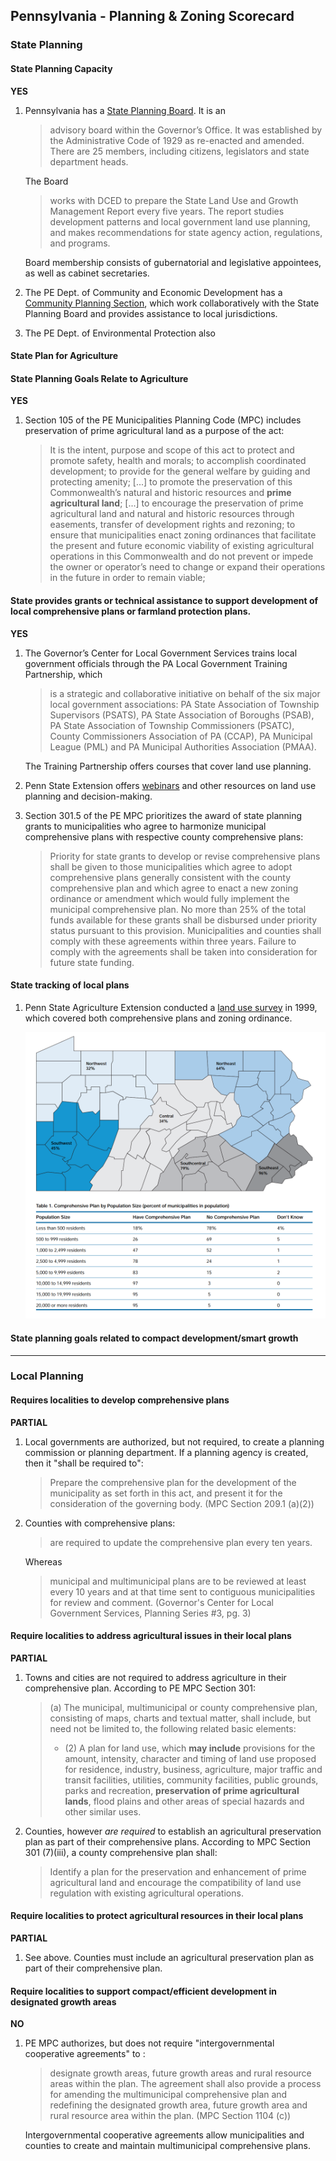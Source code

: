 ## Pennsylvania - Planning & Zoning Scorecard

### State Planning

#### State Planning Capacity

**YES**

1.  Pennsylvania has a [State Planning Board](http://dced.pa.gov/local-government/boards-committees/state-planning-board/). It is an
    > advisory board within the Governor’s Office. It was established by the Administrative Code of 1929 as re-enacted and amended. There are 25 members, including citizens, legislators and state department heads.

    The Board

    > works with DCED to prepare the State Land Use and Growth Management Report every five years. The report studies development patterns and local government land use planning, and makes recommendations for state agency action, regulations, and programs.

    Board membership consists of gubernatorial and legislative appointees, as well as cabinet secretaries.

2.  The PE Dept. of Community and Economic Development has a [Community Planning Section](http://dced.pa.gov/housing-and-development/community-planning/), which work collaboratively with the State Planning Board and provides assistance to local jurisdictions.
3. The PE Dept. of Environmental Protection also

####  State Plan for Agriculture

#### State Planning Goals Relate to Agriculture

**YES**

1.  Section 105 of the PE Municipalities Planning Code (MPC) includes preservation of prime agricultural land as a purpose of the act:

    >   It is the intent, purpose and scope of this act to protect and promote safety, health and morals; to accomplish coordinated development; to provide for the general welfare by guiding and protecting amenity;
    [...]
    to promote the preservation of this Commonwealth’s natural and historic resources and **prime agricultural land**;
    [...]
    to encourage the preservation of prime agricultural land and natural and historic resources through easements, transfer of development rights and rezoning; to ensure that municipalities enact zoning ordinances that facilitate the present and future economic viability of existing agricultural operations in this Commonwealth and do not prevent or impede the owner or operator’s need to change or expand their operations in the future in order to remain viable;

#### State provides grants or technical assistance to support development of local comprehensive plans or farmland protection plans.

**YES**

1.  The Governor’s Center for Local Government Services trains local government officials through the PA Local Government Training Partnership, which
    >is a strategic and collaborative initiative on behalf of the six major local government associations: PA State Association of Township Supervisors (PSATS), PA State Association of Boroughs (PSAB), PA State Association of Township Commissioners (PSATC), County Commissioners Association of PA (CCAP), PA Municipal League (PML) and PA Municipal Authorities Association (PMAA).

    The Training Partnership offers courses that cover land use planning.

2.  Penn State Extension offers [webinars](http://extension.psu.edu/community/ecd/courses/land-use-planning) and other resources on land use planning and decision-making.
3. Section 301.5 of the PE MPC prioritizes the award of state planning grants to municipalities who agree to harmonize municipal comprehensive plans with respective county comprehensive plans:

    >Priority for state grants to develop or revise comprehensive plans shall be given to those municipalities which agree to adopt comprehensive plans generally consistent with the county comprehensive plan and which agree to enact a new zoning ordinance or amendment which would fully implement the municipal comprehensive plan. No more than 25% of the total funds available for these grants shall be disbursed under priority status pursuant to this provision. Municipalities and counties shall comply with these agreements within three years. Failure to comply with the agreements shall be taken into consideration for future state funding.


#### State tracking of local plans

1.  Penn State Agriculture Extension conducted a [land use survey](http://extension.psu.edu/publications/ua350) in 1999, which covered both comprehensive plans and zoning ordinance.

    ![](assets/PE-bbad8.png)

#### State planning goals related to compact development/smart growth



---

### Local Planning

#### Requires localities to develop comprehensive plans

**PARTIAL**

1.  Local governments are authorized, but not required, to create a planning commission or planning department. If a planning agency is created, then it "shall be required to":

    >Prepare the comprehensive plan for the development of the municipality as set forth in this act, and present it for the consideration of the governing body. (MPC Section 209.1 (a)(2))

2.  Counties with comprehensive plans:
    >are required to update the comprehensive plan every ten years.

    Whereas
    >municipal and multimunicipal plans are to be reviewed at least every 10 years and at that time sent to contiguous municipalities for review and comment. (Governor's Center for Local Government Services, Planning Series #3, pg. 3)



#### Require localities to address agricultural issues in their local plans

**PARTIAL**

1.  Towns and cities are not required to address agriculture in their   comprehensive plan. According to PE MPC Section 301:
    >(a) The municipal, multimunicipal or county comprehensive plan, consisting of maps, charts and textual matter, shall include, but need not be limited to, the following related basic elements:
    > * (2) A plan for land use, which **may include** provisions for the amount, intensity, character and timing of land use proposed for residence, industry, business, agriculture, major traffic and transit facilities, utilities, community facilities, public grounds, parks and recreation, **preservation of prime agricultural lands**, flood plains and other areas of special hazards and other similar uses.

2.  Counties, however *are required* to establish an agricultural preservation plan as part of their comprehensive plans. According to MPC Section 301 (7)(iii), a county comprehensive plan shall:

    >Identify a plan for the preservation and enhancement of prime agricultural land and encourage the compatibility of land use regulation with existing agricultural operations.

#### Require localities to protect agricultural resources in their local plans

**PARTIAL**

1.  See above. Counties must include an agricultural preservation plan as part of their comprehensive plan.

#### Require localities to support compact/efficient development in designated growth areas

**NO**

1.  PE MPC authorizes, but does not require "intergovernmental cooperative agreements" to :

    > designate growth areas, future growth areas and rural resource areas within the plan. The agreement shall also provide a process for amending the multimunicipal comprehensive plan and redefining the designated growth area, future growth area and rural resource area within the plan. (MPC Section 1104 (c))

    Intergovernmental cooperative agreements allow municipalities and counties to create and maintain multimunicipal comprehensive plans.
